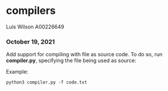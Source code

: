 # compilers

Luis Wilson A00226649

### October 19, 2021

Add support for compiling with file as source code.
To do so, run **compiler.py**, specifying the file being used as source:

Example:
```
python3 compiler.py -f code.txt
```